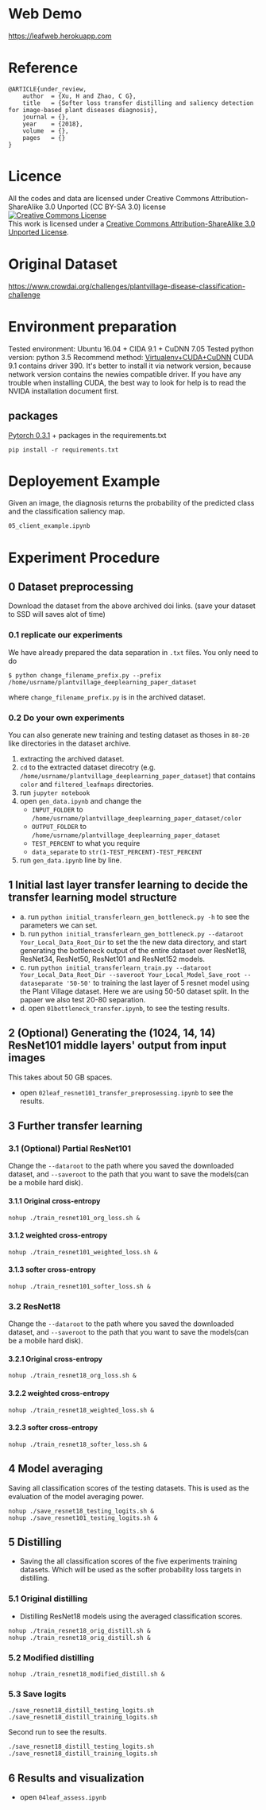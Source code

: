 # Web Demo

https://leafweb.herokuapp.com


# Reference

```
@ARTICLE{under_review,
	author  = {Xu, H and Zhao, C G}, 
	title   = {Softer loss transfer distilling and saliency detection for image-based plant diseases diagnosis}, 
	journal = {}, 
	year    = {2018},
	volume  = {}, 
	pages   = {}
}
```

# Licence
All the codes and data are licensed under Creative Commons Attribution-ShareAlike 3.0 Unported (CC BY-SA 3.0) license
<a rel="license" href="http://creativecommons.org/licenses/by-sa/3.0/"><img alt="Creative Commons License" style="border-width:0" src="https://i.creativecommons.org/l/by-sa/3.0/88x31.png" /></a><br />This work is licensed under a <a rel="license" href="http://creativecommons.org/licenses/by-sa/3.0/">Creative Commons Attribution-ShareAlike 3.0 Unported License</a>.
# Original Dataset
https://www.crowdai.org/challenges/plantvillage-disease-classification-challenge

# Environment preparation
Tested environment: Ubuntu 16.04 + CIDA 9.1 + CuDNN 7.05
Tested python version: python 3.5
Recommend method: [Virtualenv+CUDA+CuDNN](https://github.com/tensorflow/tensorflow/blob/master/tensorflow/docs_src/install/install_linux.md)
CUDA 9.1 contains driver 390. It's better to install it via network version, because network version contains the newies compatible driver.
If you have any trouble when installing CUDA, the best way to look for help is to read the NVIDA installation document first.

## packages
[Pytorch 0.3.1](https://github.com/pytorch/pytorch#installation) + packages in the requirements.txt

```shell
pip install -r requirements.txt
```
# Deployement Example
Given an image, the diagnosis returns the probability of the predicted class and the classification saliency map.

`05_client_example.ipynb`

# Experiment Procedure
## 0 Dataset preprocessing
Download the dataset from the above archived doi links.
(save your dataset to SSD will saves alot of time)
### 0.1 replicate our experiments
We have already prepared the data separation in `.txt` files. You only need to do
```
$ python change_filename_prefix.py --prefix /home/usrname/plantvillage_deeplearning_paper_dataset
```
where `change_filename_prefix.py` is in the archived dataset. 

### 0.2 Do your own experiments 
You can also generate new training and testing dataset as thoses in `80-20` like directories in the dataset archive.
1. extracting the archived dataset.
2. `cd` to the extracted dataset direcotry (e.g. `/home/usrname/plantvillage_deeplearning_paper_dataset`) that contains `color` and `filtered_leafmaps` directories.
3. run `jupyter notebook`
4. open `gen_data.ipynb` and change the
   * `INPUT_FOLDER` to `/home/usrname/plantvillage_deeplearning_paper_dataset/color`
   * `OUTPUT_FOLDER` to `/home/usrname/plantvillage_deeplearning_paper_dataset`
   * `TEST_PERCENT` to what you require
   * `data_separate` to `str(1-TEST_PERCENT)-TEST_PERCENT`
5. run `gen_data.ipynb` line by line.

## 1 Initial last layer transfer learning to decide the transfer learning model structure
* a. run `python initial_transferlearn_gen_bottleneck.py -h` to see the parameters we can set.
* b. run `python initial_transferlearn_gen_bottleneck.py --dataroot Your_Local_Data_Root_Dir` to set the the new data directory, and start generating the bottleneck output of the entire dataset over ResNet18, ResNet34, ResNet50, ResNet101 and ResNet152 models.
* c. run `python initial_transferlearn_train.py --dataroot Your_Local_Data_Root_Dir --saveroot Your_Local_Model_Save_root --dataseparate '50-50'` to training the last layer of 5 resnet model using the Plant Village dataset.
Here we are using 50-50 dataset split. In the papaer we also test 20-80 separation.
* d. open `01bottleneck_transfer.ipynb`, to see the testing results.

## 2 (Optional) Generating the (1024, 14, 14) ResNet101 middle layers' output from input images
This takes about 50 GB spaces.
* open `02leaf_resnet101_transfer_preprosessing.ipynb` to see the results.

## 3 Further transfer learning
### 3.1 (Optional) Partial ResNet101
Change the `--dataroot` to the path where you saved the downloaded dataset, and `--saveroot` to the path that you want to save the models(can be a mobile hard disk).
#### 3.1.1 Original cross-entropy
```shell
nohup ./train_resnet101_org_loss.sh &
```
#### 3.1.2 weighted cross-entropy
```shell
nohup ./train_resnet101_weighted_loss.sh &
```
#### 3.1.3 softer cross-entropy
```shell
nohup ./train_resnet101_softer_loss.sh &
```

### 3.2 ResNet18
Change the `--dataroot` to the path where you saved the downloaded dataset, and `--saveroot` to the path that you want to save the models(can be a mobile hard disk).
#### 3.2.1 Original cross-entropy
```shell
nohup ./train_resnet18_org_loss.sh &
```
#### 3.2.2 weighted cross-entropy
```shell
nohup ./train_resnet18_weighted_loss.sh &
```
#### 3.2.3 softer cross-entropy
```shell
nohup ./train_resnet18_softer_loss.sh &
```

## 4 Model averaging
Saving all classification scores of the testing datasets. This is used as the evaluation of the model averaging power.
```shell
nohup ./save_resnet18_testing_logits.sh &
nohup ./save_resnet101_testing_logits.sh &
``` 

## 5 Distilling
* Saving the all classification scores of the five experiments training datasets. Which will be used as the softer probability loss targets in distilling.

### 5.1 Original distilling
* Distilling ResNet18 models using the averaged classification scores.
```shell
nohup ./train_resnet18_orig_distill.sh &
nohup ./train_resnet18_orig_distill.sh &
``` 
### 5.2 Modified distilling
```shell
nohup ./train_resnet18_modified_distill.sh &
``` 

### 5.3 Save logits
```shell
./save_resnet18_distill_testing_logits.sh
./save_resnet18_distill_training_logits.sh
```

Second run to see the results.
```shell
./save_resnet18_distill_testing_logits.sh
./save_resnet18_distill_training_logits.sh
```
## 6 Results and visualization
* open `04leaf_assess.ipynb`


